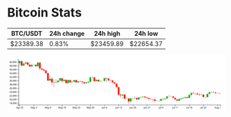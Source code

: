 # Bitcoin Stats

BTC/USDT|24h change|24h high|24h low|
|---|---|---|---|
|$23389.38|0.83%|$23459.89|$22654.37|

<img src="./chart.svg">
